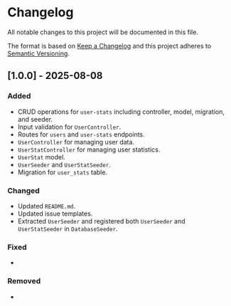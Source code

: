 # Changelog
All notable changes to this project will be documented in this file.

The format is based on [Keep a Changelog](https://keepachangelog.com/)
and this project adheres to [Semantic Versioning](https://semver.org/).

## [1.0.0] - 2025-08-08

### Added
- CRUD operations for `user-stats` including controller, model, migration, and seeder.
- Input validation for `UserController`.
- Routes for `users` and `user-stats` endpoints.
- `UserController` for managing user data.
- `UserStatController` for managing user statistics.
- `UserStat` model.
- `UserSeeder` and `UserStatSeeder`.
- Migration for `user_stats` table.

### Changed
- Updated `README.md`.
- Updated issue templates.
- Extracted `UserSeeder` and registered both `UserSeeder` and `UserStatSeeder` in `DatabaseSeeder`.

### Fixed
- 

### Removed
- 
